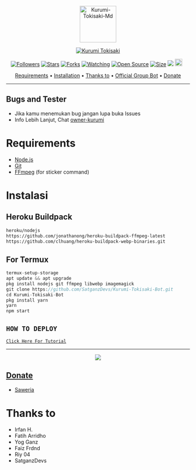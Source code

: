 <p align="center">
<img src="https://telegra.ph/file/26d2b41025793bd7614a7.jpg" alt="Kurumi-Tokisaki-Md" width="100"/>


</p>
<p align="center">
<a href="#"><img title="Kurumi Tokisaki" src="https://img.shields.io/badge/Kurumi Tokisaki-green?colorA=%23ff0000&colorB=%23017e40&style=for-the-badge"></a>
</p>
<p align="center">
<a href="https://github.com/SatganzDevs/followers"><img title="Followers" src="https://img.shields.io/github/followers/riychdwayne?color=red&style=flat-square"></a>
<a href="https://github.com/SatganzDevs/Kurumi-Tokisaki-Md/stargazers/"><img title="Stars" src="https://img.shields.io/github/stars/SatganzDevz/Kurumi-Tokisaki-Md?color=blue&style=flat-square"></a>
<a href="https://github.com/SatganzDevs/Kurumi-Tokisaki-Md/network/members"><img title="Forks" src="https://img.shields.io/github/forks/SatganzDevz/Kurumi-Tokisaki-Md?color=red&style=flat-square"></a>
<a href="https://github.com/SatganzDevs/Kurumi-Tokisaki-Md/watchers"><img title="Watching" src="https://img.shields.io/github/watchers/SatganzDevz/Kurumi-Tokisaki-Md?label=Watchers&color=blue&style=flat-square"></a>
<a href="https://github.com/SatganzDevs/Kurumi-Tokisaki-Md"><img title="Open Source" src="https://badges.frapsoft.com/os/v2/open-source.svg?v=103"></a>
<a href="https://github.com/SatganzDevs/Kurumi-Tokisaki-Md/"><img title="Size" src="https://img.shields.io/github/repo-size/SatganzDevz/Kurumi-Tokisaki-Md?style=flat-square&color=green"></a>
<a href="https://hits.seeyoufarm.com"><img src="https://hits.seeyoufarm.com/api/count/incr/badge.svg?url=https%3A%2F%2Fgithub.com%2Friychdwayne%2FKurumi-Tokisaki-Md&count_bg=%2379C83D&title_bg=%23555555&icon=probot.svg&icon_color=%2300FF6D&title=hits&edge_flat=false"/></a>
<a href="https://github.com/SatganzDevs/Kurumi-Tokisaki-Bot/graphs/commit-activity"><img height="20" src="https://img.shields.io/badge/Maintained%3F-yes-green.svg"></a>&nbsp;&nbsp;
</p>

<p align="center">
  <a href="https://github.com/SatganzDevs/Kurumi-Tokisaki-Bot#requirements">Requirements</a> •
  <a href="https://github.com/SatganzDevs/Kurumi-Tokisaki-Bot#instalasi">Installation</a> •
  <a href="https://github.com/SatganzDevs/Kurumi-Tokisaki-Bot#thanks-to">Thanks to</a> •
  <a href="https://github.com/SatganzDevs/Kurumi-Tokisaki-Bot#Official-Group"> Official Group Bot</a> •
  <a href="https://github.com/SatganzDevs/Kurumi-Tokisaki-Bot#donate">Donate</a>
</p>
</div>


---

## Bugs and Tester
* Jika kamu menemukan bug jangan lupa buka Issues
* Info Lebih Lanjut, Chat [owner-kurumi](https://wa.me/6281316701742)

# Requirements
* [Node.js](https://nodejs.org/en/)
* [Git](https://git-scm.com/downloads)
* [FFmpeg](https://github.com/BtbN/FFmpeg-Builds/releases/download/autobuild-2020-12-08-13-03/ffmpeg-n4.3.1-26-gca55240b8c-win64-gpl-4.3.zip) (for sticker command)

# Instalasi
## Heroku Buildpack
```bash
heroku/nodejs
https://github.com/jonathanong/heroku-buildpack-ffmpeg-latest
https://github.com/clhuang/heroku-buildpack-webp-binaries.git
```
## For Termux
```ts
termux-setup-storage
apt update && apt upgrade
pkg install nodejs git ffmpeg libwebp imagemagick
git clone https://github.com/SatganzDevs/Kurumi-Tokisaki-Bot.git
cd Kurumi-Tokisaki-Bot
pkg install yarn
yarn
npm start
```

## ```HOW TO DEPLOY```

[`Click Here For Tutorial`](https://youtu.be/U1suj4wuWvc)<br>

----------

<p align="center">
  <a href="https://youtu.be/U1suj4wuWvc"><img src="https://telegra.ph/file/4e8679b0d4677be9a2995.jpg" />
</p>

## Donate
- [Saweria](https://saweria.co/SatganzDevz)

# Thanks to
- Irfan H.
- Fatih Arridho
- Yog Ganz
- Faiz Frdnd
- Riy 04
- SatganzDevs 
